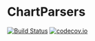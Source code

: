 # ChartParsers

[![Build Status](https://travis-ci.org/rdeits/ChartParsers.jl.svg?branch=master)](https://travis-ci.org/rdeits/ChartParsers.jl) [![codecov.io](http://codecov.io/github/rdeits/ChartParsers.jl/coverage.svg?branch=master)](http://codecov.io/github/rdeits/ConditionalJuMP.jl?branch=master)

